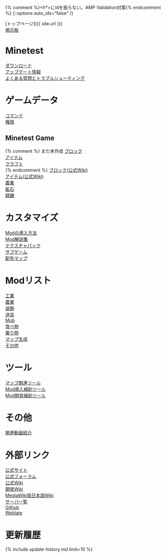 {% comment %}<h*>にidを振らない。AMP Validation対策{% endcomment %}
{::options auto_ids="false" /}

[トップページ]({{ site.url }})
<br>
[掲示板](http://minetest.bbs.fc2.com)

# Minetest

[ダウンロード](downloads)
<br>
[アップデート情報](changelog)
<br>
[よくある質問とトラブルシューティング](questions)

# ゲームデータ

[コマンド](commands)
<br>
[権限](privileges)

## Minetest Game

{% comment %}
まだ未作成
[ブロック](blocks)
<br>
[アイテム](items)
<br>
[クラフト](crafts)
<br>
{% endcomment %}
[ブロック(公式Wiki)](https://wiki.minetest.net/Blocks/ja)
<br>
[アイテム(公式Wiki)](https://wiki.minetest.net/Items/ja)
<br>
[農業](farming)
<br>
[鉱石](ores)
<br>
[精錬](smelting)

# カスタマイズ

[Modの導入方法](mod-installing)
<br>
[Mod解説集](mod-manuals)
<br>
[テクスチャパック](texturepacks)
<br>
[サブゲーム](subgames)
<br>
[配布マップ](maps)

# Modリスト

[工業](mods-industry)
<br>
[農業](mods-farming)
<br>
[装飾](mods-decor)
<br>
[道具](mods-tool)
<br>
[Mob](mods-mob)
<br>
[食べ物](mods-food)
<br>
[乗り物](mods-vehicle)
<br>
[マップ生成](mods-mapgen)
<br>
[その他](mods-other)

# ツール

[マップ関連ツール](tools-map)
<br>
[Mod導入補助ツール](tools-mod-installer)
<br>
[Mod開発補助ツール](tools-mod-development)

# その他

[関連動画紹介](videos)

# 外部リンク

[公式サイト](http://www.minetest.net)
<br>
[公式フォーラム](https://forum.minetest.net)
<br>
[公式Wiki](http://wiki.minetest.net/Main_Page/ja)
<br>
[開発Wiki](http://dev.minetest.net/Main_Page/ja)
<br>
[MediaWiki版日本語Wiki](https://minetestja.miraheze.org)
<br>
[サーバ一覧](http://servers.minetest.net)
<br>
[Github](https://github.com/minetest)
<br>
[Weblate](https://hosted.weblate.org/projects/minetest/minetest/ja)

# 更新履歴

{% include update-history.md limit=10 %}

